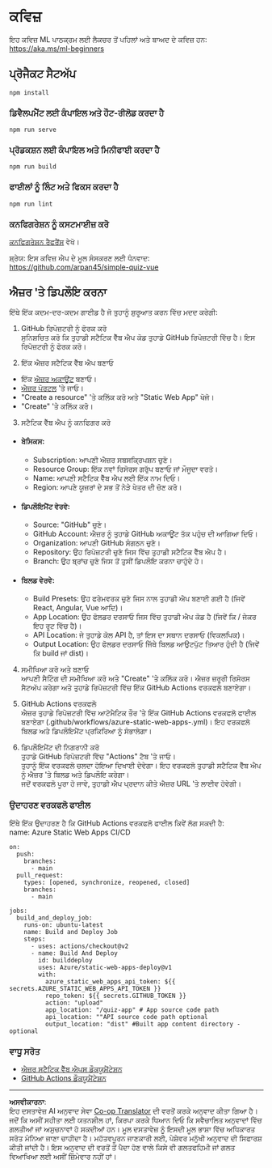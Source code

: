 <!--
CO_OP_TRANSLATOR_METADATA:
{
  "original_hash": "6d130dffca5db70d7e615f926cb1ad4c",
  "translation_date": "2025-08-29T17:48:16+00:00",
  "source_file": "quiz-app/README.md",
  "language_code": "pa"
}
-->
# ਕਵਿਜ਼

ਇਹ ਕਵਿਜ਼ ML ਪਾਠਕ੍ਰਮ ਲਈ ਲੈਕਚਰ ਤੋਂ ਪਹਿਲਾਂ ਅਤੇ ਬਾਅਦ ਦੇ ਕਵਿਜ਼ ਹਨ: https://aka.ms/ml-beginners

## ਪ੍ਰੋਜੈਕਟ ਸੈਟਅੱਪ

```
npm install
```

### ਡਿਵੈਲਪਮੈਂਟ ਲਈ ਕੰਪਾਇਲ ਅਤੇ ਹੌਟ-ਰੀਲੋਡ ਕਰਦਾ ਹੈ

```
npm run serve
```

### ਪ੍ਰੋਡਕਸ਼ਨ ਲਈ ਕੰਪਾਇਲ ਅਤੇ ਮਿਨੀਫਾਈ ਕਰਦਾ ਹੈ

```
npm run build
```

### ਫਾਈਲਾਂ ਨੂੰ ਲਿੰਟ ਅਤੇ ਫਿਕਸ ਕਰਦਾ ਹੈ

```
npm run lint
```

### ਕਨਫਿਗਰੇਸ਼ਨ ਨੂੰ ਕਸਟਮਾਈਜ਼ ਕਰੋ

[ਕਨਫਿਗਰੇਸ਼ਨ ਰੈਫਰੈਂਸ](https://cli.vuejs.org/config/) ਵੇਖੋ।

ਸ਼੍ਰੇਯ: ਇਸ ਕਵਿਜ਼ ਐਪ ਦੇ ਮੂਲ ਸੰਸਕਰਣ ਲਈ ਧੰਨਵਾਦ: https://github.com/arpan45/simple-quiz-vue

## ਐਜ਼ਰ 'ਤੇ ਡਿਪਲੌਇ ਕਰਨਾ

ਇੱਥੇ ਇੱਕ ਕਦਮ-ਦਰ-ਕਦਮ ਗਾਈਡ ਹੈ ਜੋ ਤੁਹਾਨੂੰ ਸ਼ੁਰੂਆਤ ਕਰਨ ਵਿੱਚ ਮਦਦ ਕਰੇਗੀ:

1. GitHub ਰਿਪੋਜ਼ਟਰੀ ਨੂੰ ਫੋਰਕ ਕਰੋ  
ਸੁਨਿਸ਼ਚਿਤ ਕਰੋ ਕਿ ਤੁਹਾਡੀ ਸਟੈਟਿਕ ਵੈੱਬ ਐਪ ਕੋਡ ਤੁਹਾਡੇ GitHub ਰਿਪੋਜ਼ਟਰੀ ਵਿੱਚ ਹੈ। ਇਸ ਰਿਪੋਜ਼ਟਰੀ ਨੂੰ ਫੋਰਕ ਕਰੋ।

2. ਇੱਕ ਐਜ਼ਰ ਸਟੈਟਿਕ ਵੈੱਬ ਐਪ ਬਣਾਓ  
- ਇੱਕ [ਐਜ਼ਰ ਅਕਾਊਂਟ](http://azure.microsoft.com) ਬਣਾਓ।  
- [ਐਜ਼ਰ ਪੋਰਟਲ](https://portal.azure.com) 'ਤੇ ਜਾਓ।  
- "Create a resource" 'ਤੇ ਕਲਿੱਕ ਕਰੋ ਅਤੇ "Static Web App" ਖੋਜੋ।  
- "Create" 'ਤੇ ਕਲਿੱਕ ਕਰੋ।  

3. ਸਟੈਟਿਕ ਵੈੱਬ ਐਪ ਨੂੰ ਕਨਫਿਗਰ ਕਰੋ  
- #### ਬੇਸਿਕਸ:  
  - Subscription: ਆਪਣੀ ਐਜ਼ਰ ਸਬਸਕ੍ਰਿਪਸ਼ਨ ਚੁਣੋ।  
  - Resource Group: ਇੱਕ ਨਵਾਂ ਰਿਸੋਰਸ ਗਰੁੱਪ ਬਣਾਓ ਜਾਂ ਮੌਜੂਦਾ ਵਰਤੋ।  
  - Name: ਆਪਣੀ ਸਟੈਟਿਕ ਵੈੱਬ ਐਪ ਲਈ ਇੱਕ ਨਾਮ ਦਿਓ।  
  - Region: ਆਪਣੇ ਯੂਜ਼ਰਾਂ ਦੇ ਸਭ ਤੋਂ ਨੇੜੇ ਖੇਤਰ ਦੀ ਚੋਣ ਕਰੋ।  

- #### ਡਿਪਲੌਇਮੈਂਟ ਵੇਰਵੇ:  
  - Source: "GitHub" ਚੁਣੋ।  
  - GitHub Account: ਐਜ਼ਰ ਨੂੰ ਤੁਹਾਡੇ GitHub ਅਕਾਊਂਟ ਤੱਕ ਪਹੁੰਚ ਦੀ ਆਗਿਆ ਦਿਓ।  
  - Organization: ਆਪਣੀ GitHub ਸੰਗਠਨ ਚੁਣੋ।  
  - Repository: ਉਹ ਰਿਪੋਜ਼ਟਰੀ ਚੁਣੋ ਜਿਸ ਵਿੱਚ ਤੁਹਾਡੀ ਸਟੈਟਿਕ ਵੈੱਬ ਐਪ ਹੈ।  
  - Branch: ਉਹ ਬ੍ਰਾਂਚ ਚੁਣੋ ਜਿਸ ਤੋਂ ਤੁਸੀਂ ਡਿਪਲੌਇ ਕਰਨਾ ਚਾਹੁੰਦੇ ਹੋ।  

- #### ਬਿਲਡ ਵੇਰਵੇ:  
  - Build Presets: ਉਹ ਫਰੇਮਵਰਕ ਚੁਣੋ ਜਿਸ ਨਾਲ ਤੁਹਾਡੀ ਐਪ ਬਣਾਈ ਗਈ ਹੈ (ਜਿਵੇਂ React, Angular, Vue ਆਦਿ)।  
  - App Location: ਉਹ ਫੋਲਡਰ ਦਰਸਾਓ ਜਿਸ ਵਿੱਚ ਤੁਹਾਡੀ ਐਪ ਕੋਡ ਹੈ (ਜਿਵੇਂ ਕਿ / ਜੇਕਰ ਇਹ ਰੂਟ ਵਿੱਚ ਹੈ)।  
  - API Location: ਜੇ ਤੁਹਾਡੇ ਕੋਲ API ਹੈ, ਤਾਂ ਇਸ ਦਾ ਸਥਾਨ ਦਰਸਾਓ (ਵਿਕਲਪਿਕ)।  
  - Output Location: ਉਹ ਫੋਲਡਰ ਦਰਸਾਓ ਜਿੱਥੇ ਬਿਲਡ ਆਉਟਪੁੱਟ ਤਿਆਰ ਹੁੰਦੀ ਹੈ (ਜਿਵੇਂ ਕਿ build ਜਾਂ dist)।  

4. ਸਮੀਖਿਆ ਕਰੋ ਅਤੇ ਬਣਾਓ  
ਆਪਣੀ ਸੈਟਿੰਗ ਦੀ ਸਮੀਖਿਆ ਕਰੋ ਅਤੇ "Create" 'ਤੇ ਕਲਿੱਕ ਕਰੋ। ਐਜ਼ਰ ਜ਼ਰੂਰੀ ਰਿਸੋਰਸ ਸੈਟਅੱਪ ਕਰੇਗਾ ਅਤੇ ਤੁਹਾਡੇ ਰਿਪੋਜ਼ਟਰੀ ਵਿੱਚ ਇੱਕ GitHub Actions ਵਰਕਫਲੋ ਬਣਾਏਗਾ।  

5. GitHub Actions ਵਰਕਫਲੋ  
ਐਜ਼ਰ ਤੁਹਾਡੇ ਰਿਪੋਜ਼ਟਰੀ ਵਿੱਚ ਆਟੋਮੈਟਿਕ ਤੌਰ 'ਤੇ ਇੱਕ GitHub Actions ਵਰਕਫਲੋ ਫਾਈਲ ਬਣਾਏਗਾ (.github/workflows/azure-static-web-apps-<name>.yml)। ਇਹ ਵਰਕਫਲੋ ਬਿਲਡ ਅਤੇ ਡਿਪਲੌਇਮੈਂਟ ਪ੍ਰਕਿਰਿਆ ਨੂੰ ਸੰਭਾਲੇਗਾ।  

6. ਡਿਪਲੌਇਮੈਂਟ ਦੀ ਨਿਗਰਾਨੀ ਕਰੋ  
ਤੁਹਾਡੇ GitHub ਰਿਪੋਜ਼ਟਰੀ ਵਿੱਚ "Actions" ਟੈਬ 'ਤੇ ਜਾਓ।  
ਤੁਹਾਨੂੰ ਇੱਕ ਵਰਕਫਲੋ ਚਲਦਾ ਹੋਇਆ ਦਿਖਾਈ ਦੇਵੇਗਾ। ਇਹ ਵਰਕਫਲੋ ਤੁਹਾਡੀ ਸਟੈਟਿਕ ਵੈੱਬ ਐਪ ਨੂੰ ਐਜ਼ਰ 'ਤੇ ਬਿਲਡ ਅਤੇ ਡਿਪਲੌਇ ਕਰੇਗਾ।  
ਜਦੋਂ ਵਰਕਫਲੋ ਪੂਰਾ ਹੋ ਜਾਵੇ, ਤੁਹਾਡੀ ਐਪ ਪ੍ਰਦਾਨ ਕੀਤੇ ਐਜ਼ਰ URL 'ਤੇ ਲਾਈਵ ਹੋਵੇਗੀ।  

### ਉਦਾਹਰਣ ਵਰਕਫਲੋ ਫਾਈਲ

ਇੱਥੇ ਇੱਕ ਉਦਾਹਰਣ ਹੈ ਕਿ GitHub Actions ਵਰਕਫਲੋ ਫਾਈਲ ਕਿਵੇਂ ਲੱਗ ਸਕਦੀ ਹੈ:  
name: Azure Static Web Apps CI/CD  
```
on:
  push:
    branches:
      - main
  pull_request:
    types: [opened, synchronize, reopened, closed]
    branches:
      - main

jobs:
  build_and_deploy_job:
    runs-on: ubuntu-latest
    name: Build and Deploy Job
    steps:
      - uses: actions/checkout@v2
      - name: Build And Deploy
        id: builddeploy
        uses: Azure/static-web-apps-deploy@v1
        with:
          azure_static_web_apps_api_token: ${{ secrets.AZURE_STATIC_WEB_APPS_API_TOKEN }}
          repo_token: ${{ secrets.GITHUB_TOKEN }}
          action: "upload"
          app_location: "/quiz-app" # App source code path
          api_location: ""API source code path optional
          output_location: "dist" #Built app content directory - optional
```

### ਵਾਧੂ ਸਰੋਤ  
- [ਐਜ਼ਰ ਸਟੈਟਿਕ ਵੈੱਬ ਐਪਸ ਡੌਕਯੂਮੈਂਟੇਸ਼ਨ](https://learn.microsoft.com/azure/static-web-apps/getting-started)  
- [GitHub Actions ਡੌਕਯੂਮੈਂਟੇਸ਼ਨ](https://docs.github.com/actions/use-cases-and-examples/deploying/deploying-to-azure-static-web-app)  

---

**ਅਸਵੀਕਾਰਨਾ**:  
ਇਹ ਦਸਤਾਵੇਜ਼ AI ਅਨੁਵਾਦ ਸੇਵਾ [Co-op Translator](https://github.com/Azure/co-op-translator) ਦੀ ਵਰਤੋਂ ਕਰਕੇ ਅਨੁਵਾਦ ਕੀਤਾ ਗਿਆ ਹੈ। ਜਦੋਂ ਕਿ ਅਸੀਂ ਸਹੀਤਾ ਲਈ ਯਤਨਸ਼ੀਲ ਹਾਂ, ਕਿਰਪਾ ਕਰਕੇ ਧਿਆਨ ਦਿਓ ਕਿ ਸਵੈਚਾਲਿਤ ਅਨੁਵਾਦਾਂ ਵਿੱਚ ਗਲਤੀਆਂ ਜਾਂ ਅਸੁਚਨਾਵਾਂ ਹੋ ਸਕਦੀਆਂ ਹਨ। ਮੂਲ ਦਸਤਾਵੇਜ਼ ਨੂੰ ਇਸਦੀ ਮੂਲ ਭਾਸ਼ਾ ਵਿੱਚ ਅਧਿਕਾਰਤ ਸਰੋਤ ਮੰਨਿਆ ਜਾਣਾ ਚਾਹੀਦਾ ਹੈ। ਮਹੱਤਵਪੂਰਨ ਜਾਣਕਾਰੀ ਲਈ, ਪੇਸ਼ੇਵਰ ਮਨੁੱਖੀ ਅਨੁਵਾਦ ਦੀ ਸਿਫਾਰਸ਼ ਕੀਤੀ ਜਾਂਦੀ ਹੈ। ਇਸ ਅਨੁਵਾਦ ਦੀ ਵਰਤੋਂ ਤੋਂ ਪੈਦਾ ਹੋਣ ਵਾਲੇ ਕਿਸੇ ਵੀ ਗਲਤਫਹਿਮੀ ਜਾਂ ਗਲਤ ਵਿਆਖਿਆ ਲਈ ਅਸੀਂ ਜ਼ਿੰਮੇਵਾਰ ਨਹੀਂ ਹਾਂ।